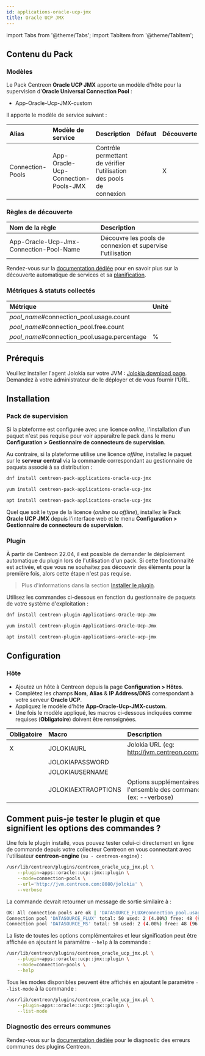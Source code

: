 ```yaml
---
id: applications-oracle-ucp-jmx
title: Oracle UCP JMX
---
```

import Tabs from '@theme/Tabs';
import TabItem from '@theme/TabItem';

## Contenu du Pack

### Modèles

Le Pack Centreon **Oracle UCP JMX** apporte un modèle d'hôte pour la supervision d'**Oracle Universal Connection Pool** :

* App-Oracle-Ucp-JMX-custom

Il apporte le modèle de service suivant :

| Alias            | Modèle de service                   | Description                                                          | Défaut | Découverte |
|:-----------------|:------------------------------------|:---------------------------------------------------------------------|:-------|:-----------|
| Connection-Pools | App-Oracle-Ucp-Connection-Pools-JMX | Contrôle permettant de vérifier l'utilisation des pools de connexion |        | X          |

### Règles de découverte

| Nom de la règle                         | Description                                                |
|:----------------------------------------|:-----------------------------------------------------------|
| App-Oracle-Ucp-Jmx-Connection-Pool-Name | Découvre les pools de connexion et supervise l'utilisation |

Rendez-vous sur la [documentation dédiée](/onprem/monitoring/discovery/services-discovery)
pour en savoir plus sur la découverte automatique de services et sa [planification](/onprem/monitoring/discovery/services-discovery/#règles-de-découverte).

### Métriques & statuts collectés

<Tabs groupId="sync">
<TabItem value="Connection-Pools" label="Connection-Pools">

| Métrique                                     | Unité |
|:---------------------------------------------|:------|
| *pool_name*#connection_pool.usage.count      |       |
| *pool_name*#connection_pool.free.count       |       |
| *pool_name*#connection_pool.usage.percentage | %     |

</TabItem>
</Tabs>

## Prérequis

Veuillez installer l'agent Jolokia sur votre JVM : [Jolokia download page](https://jolokia.org/download.html).
Demandez à votre administrateur de le déployer et de vous fournir l'URL.

## Installation

### Pack de supervision

Si la plateforme est configurée avec une licence *online*, l'installation d'un paquet
n'est pas requise pour voir apparaître le pack dans le menu **Configuration > Gestionnaire de connecteurs de supervision**.

Au contraire, si la plateforme utilise une licence *offline*, installez le paquet
sur le **serveur central** via la commande correspondant au gestionnaire de paquets
associé à sa distribution :

<Tabs groupId="sync">
<TabItem value="Alma / RHEL / Oracle Linux 8" label="Alma / RHEL / Oracle Linux 8">

```bash
dnf install centreon-pack-applications-oracle-ucp-jmx
```

</TabItem>
<TabItem value="CentOS 7" label="CentOS 7">

```bash
yum install centreon-pack-applications-oracle-ucp-jmx
```

</TabItem>
<TabItem value="Debian 11 & 12" label="Debian 11 & 12">

```bash
apt install centreon-pack-applications-oracle-ucp-jmx
```

</TabItem>
</Tabs>

Quel que soit le type de la licence (*online* ou *offline*), installez le Pack **Oracle UCP JMX**
depuis l'interface web et le menu **Configuration > Gestionnaire de connecteurs de supervision**.

### Plugin

À partir de Centreon 22.04, il est possible de demander le déploiement automatique
du plugin lors de l'utilisation d'un pack. Si cette fonctionnalité est activée, et
que vous ne souhaitez pas découvrir des éléments pour la première fois, alors cette
étape n'est pas requise.

> Plus d'informations dans la section [Installer le plugin](/onprem/monitoring/pluginpacks/#installer-le-plugin).

Utilisez les commandes ci-dessous en fonction du gestionnaire de paquets de votre système d'exploitation :

<Tabs groupId="sync">
<TabItem value="Alma / RHEL / Oracle Linux 8" label="Alma / RHEL / Oracle Linux 8">

```bash
dnf install centreon-plugin-Applications-Oracle-Ucp-Jmx
```

</TabItem>
<TabItem value="CentOS 7" label="CentOS 7">

```bash
yum install centreon-plugin-Applications-Oracle-Ucp-Jmx
```

</TabItem>
<TabItem value="Debian 11 & 12" label="Debian 11 & 12">

```bash
apt install centreon-plugin-applications-oracle-ucp-jmx
```

</TabItem>
</Tabs>

## Configuration

### Hôte

* Ajoutez un hôte à Centreon depuis la page **Configuration > Hôtes**.
* Complétez les champs **Nom**, **Alias** & **IP Address/DNS** correspondant à votre serveur **Oracle UCP**.
* Appliquez le modèle d'hôte **App-Oracle-Ucp-JMX-custom**.
* Une fois le modèle appliqué, les macros ci-dessous indiquées comme requises (**Obligatoire**) doivent être renseignées.

| Obligatoire | Macro               | Description                                                                            |
|:------------|:--------------------|:---------------------------------------------------------------------------------------|
| X           | JOLOKIAURL          | Jolokia URL (eg: http://jvm.centreon.com:8080/jolokia)                                 |
|             | JOLOKIAPASSWORD     |                                                                                        |
|             | JOLOKIAUSERNAME     |                                                                                        |
|             | JOLOKIAEXTRAOPTIONS | Options supplémentaires à ajouter à l'ensemble des commandes de l'hôte (ex: --verbose) |

## Comment puis-je tester le plugin et que signifient les options des commandes ?

Une fois le plugin installé, vous pouvez tester celui-ci directement en ligne
de commande depuis votre collecteur Centreon en vous connectant avec
l'utilisateur **centreon-engine** (`su - centreon-engine`) :

```bash
/usr/lib/centreon/plugins/centreon_oracle_ucp_jmx.pl \
    --plugin=apps::oracle::ucp::jmx::plugin \
    --mode=connection-pools \
    --url='http://jvm.centreon.com:8080/jolokia' \
    --verbose
```

La commande devrait retourner un message de sortie similaire à :

```bash
OK: All connection pools are ok | 'DATASOURCE_FLUX#connection_pool.usage.count'=2B;;;0;50 'DATASOURCE_FLUX#connection_pool.free.count'=48B;;;0;50 'DATASOURCE_FLUX#connection_pool.usage.percentage'=4.00%;;;0;100 'DATASOURCE_MS#connection_pool.usage.count'=2B;;;0;50 'DATASOURCE_MS#connection_pool.free.count'=48B;;;0;50 'DATASOURCE_MS#connection_pool.usage.percentage'=4.00%;;;0;100
Connection pool 'DATASOURCE_FLUX' total: 50 used: 2 (4.00%) free: 48 (96.00%)
Connection pool 'DATASOURCE_MS' total: 50 used: 2 (4.00%) free: 48 (96.00%)
```

La liste de toutes les options complémentaires et leur signification peut être
affichée en ajoutant le paramètre `--help` à la commande :

```bash
/usr/lib/centreon/plugins/centreon_oracle_ucp_jmx.pl \
    --plugin=apps::oracle::ucp::jmx::plugin \
    --mode=connection-pools \
    --help
```

Tous les modes disponibles peuvent être affichés en ajoutant le paramètre
`--list-mode` à la commande :

```bash
/usr/lib/centreon/plugins/centreon_oracle_ucp_jmx.pl \
    --plugin=apps::oracle::ucp::jmx::plugin \
    --list-mode
```

### Diagnostic des erreurs communes

Rendez-vous sur la [documentation dédiée](../getting-started/how-to-guides/troubleshooting-plugins.md)
pour le diagnostic des erreurs communes des plugins Centreon.
